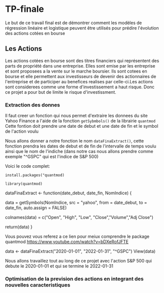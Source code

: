 # TP-finale

Le but de ce travail final est de démontrer comment les modèles de régression linéaire et logistique peuvent être utilisés pour prédire l'évolution des actions cotées en bourse

## Les Actions 

Les actions cotées en bourse sont des titres financiers qui représentent des parts de propriété dans une entreprise. Elles sont emise par les entreprise et sont proposees a la vente sur le marche boursier.  Ils sont cotees en bourse et elle permettent aux investisseurs de devenir des actionnaires de l'entreprise et de participer au benefices realises par celle-ci.Les actions sont considerees comme une forme d'investissement a haut risque. Donc ce projet a pour but de limite le risque d'investissment. 


### Extraction des donnes 
 
 
Il faut creer un fonction qui nous permet d'extraire les donnees du site Yahoo Finance a l'aide de la fonction `getSybmbols()` de la librairie `quantmod` 
Cette fontion doit prendre une date de debut et une date de fin et le symbol de l'action voulu 
 
Nous allons donner a notre fonction le nom `dataFinaExtract()`, cette fonction prendra les dates de debut et de fin de l'intervalle de temps voulu ainsi que le nom de l'indiche (dans notre cas nous allons prendre comme exemple "^GSPC" qui est l'indice de S&P 500)

Voici le code complet:
  
`install.packages("quantmod)`

`library(quantmod)`  


dataFinaExtract <- function(date_debut, date_fin, NomIndice) {
  
  
  data = getSymbols(NomIndice, src = "yahoo", from = date_debut, to = date_fin, auto.assign = FALSE)
  
  colnames(data) = c("Open", "High", "Low", "Close","Volume","Adj Close")
  
  return(data)
}

Vous pouvez vous referez a ce lien  pour meiux comprendre le package quantmod https://www.youtube.com/watch?v=bDXeRofJFTE

data <- dataFinaExtract("2020-01-01", "2022-01-31", "^GSPC")
View(data)

Nous allons travaillez tout au long de ce projet avec l'action S&P 500 qui debute le 2020-01-01 et qui se termine le 2022-01-31

### Optimisation de la prevision des actions en integrant des nouvelles caracteristiques 


